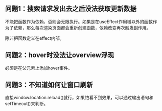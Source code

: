 ## 问题1：搜索请求发出去之后没法获取更新数据

不能把函数作为依赖，否则会无限执行。如果是在useEffect作用域以外的函数作为了依赖，那么每次渲染页面都会重新创建函数，依赖改变再次触发副作用。

除非把函数定义在effect内部。

##  问题2：hover时没法让overview浮现

必须是在父元素上添加hover事件。

## 问题3：不知道如何让窗口刷新

直接window.location.reload()就行，如果怕看不到效果，可以通过输出语句和setTimeout()来判断。